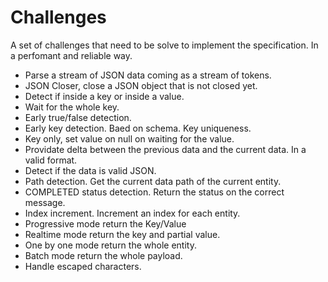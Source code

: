 # Challenges

A set of challenges that need to be solve to implement the specification. In a perfomant and reliable way.



- Parse a stream of JSON data coming as a stream of tokens.
- JSON Closer, close a JSON object that is not closed yet.
- Detect if inside a key or inside a value.
- Wait for the whole key.
- Early true/false detection.
- Early key detection. Baed on schema. Key uniqueness.
- Key only, set value on null on waiting for the value.
- Providate delta between the previous data and the current data. In a valid format.
- Detect if the data is valid JSON.
- Path detection. Get the current data path of the current entity.
- COMPLETED status detection. Return the status on the correct message.
- Index increment. Increment an index for each entity.
- Progressive mode return the Key/Value
- Realtime mode return the key and partial value.
- One by one mode return the whole entity.
- Batch mode return the whole payload.
- Handle escaped characters.
